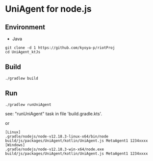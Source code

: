 UniAgent for node.js
====

Environment
----
- Java

```
git clone -d 1 https://github.com/kyoya-p/riotProj
cd UniAgent_ktJs
```

Build
----
```
./gradlew build
```

Run
----
```
./gradlew runUniAgent
```
see: "runUniAgent" task in file 'build.gradle.kts'.

or
``` 
[Linux]
.gradle/nodejs/node-v12.18.3-linux-x64/bin/node build/js/packages/UniAgent/kotlin/UniAgent.js MetaAgent1 1234xxxx
[Windows]
.gradle/nodejs/node-v12.18.3-win-x64/node.exe build/js/packages/UniAgent/kotlin/UniAgent.js MetaAgent1 1234xxxx
```
